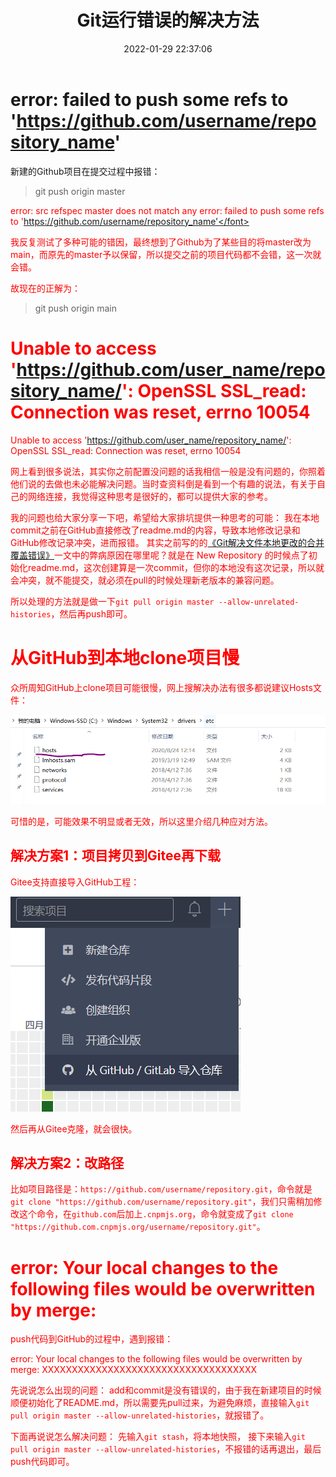 ﻿---
title: Git运行错误的解决方法
date: 2022-01-29 22:37:06
summary: 本文分享Git运行错误的解决方法。
tags:
- Git
- GitHub
categories:
- 开发技术
---

# error: failed to push some refs to 'https://github.com/username/repository_name'

新建的Github项目在提交过程中报错：

> git push origin master

<font color="red">error: src refspec master does not match any
error: failed to push some refs to 'https://github.com/username/repository_name'</font>

我反复测试了多种可能的错因，最终想到了Github为了某些目的将master改为main，而原先的master予以保留，所以提交之前的项目代码都不会错，这一次就会错。

故现在的正解为：

> git push origin main

# Unable to access 'https://github.com/user_name/repository_name/': OpenSSL SSL_read: Connection was reset, errno 10054

<font color="red">Unable to access 'https://github.com/user_name/repository_name/': OpenSSL SSL_read: Connection was reset, errno 10054</font>

网上看到很多说法，其实你之前配置没问题的话我相信一般是没有问题的，你照着他们说的去做也未必能解决问题。当时查资料倒是看到一个有趣的说法，有关于自己的网络连接，我觉得这种思考是很好的，都可以提供大家的参考。

我的问题也给大家分享一下吧，希望给大家排坑提供一种思考的可能：
我在本地commit之前在GitHub直接修改了readme.md的内容，导致本地修改记录和GitHub修改记录冲突，进而报错。
其实之前写的的[《Git解决文件本地更改的合并覆盖错误》](https://blankspace.blog.csdn.net/article/details/106114816)一文中的弊病原因在哪里呢？就是在 New Repository 的时候点了初始化readme.md，这次创建算是一次commit，但你的本地没有这次记录，所以就会冲突，就不能提交，就必须在pull的时候处理新老版本的兼容问题。

所以处理的方法就是做一下`git pull origin master --allow-unrelated-histories`，然后再push即可。

# 从GitHub到本地clone项目慢

众所周知GitHub上clone项目可能很慢，网上搜解决办法有很多都说建议Hosts文件：

![](../../../images/软件开发/Git/Git运行错误的解决方法/1.png)

可惜的是，可能效果不明显或者无效，所以这里介绍几种应对方法。

## 解决方案1：项目拷贝到Gitee再下载

Gitee支持直接导入GitHub工程：

![](../../../images/软件开发/Git/Git运行错误的解决方法/2.png)

然后再从Gitee克隆，就会很快。

## 解决方案2：改路径

比如项目路径是：`https://github.com/username/repository.git`，命令就是`git clone "https://github.com/username/repository.git"`，我们只需稍加修改这个命令，在`github.com`后加上`.cnpmjs.org`，命令就变成了`git clone "https://github.com.cnpmjs.org/username/repository.git"`。

# error: Your local changes to the following files would be overwritten by merge:

push代码到GitHub的过程中，遇到报错：

<font color="red">error: Your local changes to the following files would be overwritten by merge:
XXXXXXXXXXXXXXXXXXXXXXXXXXXXXXXXXXXX</font>

先说说怎么出现的问题：
add和commit是没有错误的，由于我在新建项目的时候顺便初始化了README.md，所以需要先pull过来，为避免麻烦，直接输入`git pull origin master --allow-unrelated-histories`，就报错了。

下面再说说怎么解决问题：
先输入`git stash`，将本地快照，
接下来输入`git pull origin master --allow-unrelated-histories`，不报错的话再退出，最后push代码即可。
